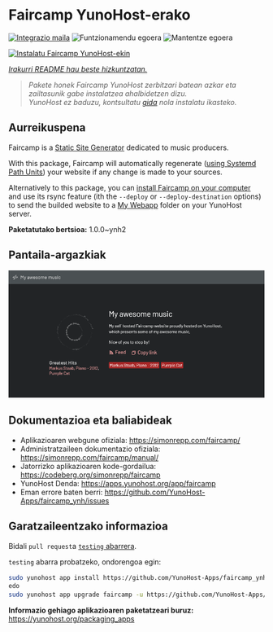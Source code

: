 <!--
Ohart ongi: README hau automatikoki sortu da <https://github.com/YunoHost/apps/tree/master/tools/readme_generator>ri esker
EZ editatu eskuz.
-->

# Faircamp YunoHost-erako

[![Integrazio maila](https://apps.yunohost.org/badge/integration/faircamp)](https://ci-apps.yunohost.org/ci/apps/faircamp/)
![Funtzionamendu egoera](https://apps.yunohost.org/badge/state/faircamp)
![Mantentze egoera](https://apps.yunohost.org/badge/maintained/faircamp)

[![Instalatu Faircamp YunoHost-ekin](https://install-app.yunohost.org/install-with-yunohost.svg)](https://install-app.yunohost.org/?app=faircamp)

*[Irakurri README hau beste hizkuntzatan.](./ALL_README.md)*

> *Pakete honek Faircamp YunoHost zerbitzari batean azkar eta zailtasunik gabe instalatzea ahalbidetzen dizu.*  
> *YunoHost ez baduzu, kontsultatu [gida](https://yunohost.org/install) nola instalatu ikasteko.*

## Aurreikuspena

Faircamp is a [Static Site Generator](https://en.wikipedia.org/wiki/Static_site_generator) dedicated to music producers.

With this package, Faircamp will automatically regenerate ([using Systemd Path Units](https://www.putorius.net/systemd-path-units.html)) your website if any change is made to your sources.

Alternatively to this package, you can [install Faircamp on your computer](https://simonrepp.com/faircamp/manual/installation.html) and use its rsync feature (ith the `--deploy` or `--deploy-destination` options) to send the builded website to a [My Webapp](https://apps.yunohost.org/app/my_webapp) folder on your YunoHost server.


**Paketatutako bertsioa:** 1.0.0~ynh2

## Pantaila-argazkiak

![Faircamp(r)en pantaila-argazkia](./doc/screenshots/faircamp-screenshot.png)

## Dokumentazioa eta baliabideak

- Aplikazioaren webgune ofiziala: <https://simonrepp.com/faircamp/>
- Administratzaileen dokumentazio ofiziala: <https://simonrepp.com/faircamp/manual/>
- Jatorrizko aplikazioaren kode-gordailua: <https://codeberg.org/simonrepp/faircamp>
- YunoHost Denda: <https://apps.yunohost.org/app/faircamp>
- Eman errore baten berri: <https://github.com/YunoHost-Apps/faircamp_ynh/issues>

## Garatzaileentzako informazioa

Bidali `pull request`a [`testing` abarrera](https://github.com/YunoHost-Apps/faircamp_ynh/tree/testing).

`testing` abarra probatzeko, ondorengoa egin:

```bash
sudo yunohost app install https://github.com/YunoHost-Apps/faircamp_ynh/tree/testing --debug
edo
sudo yunohost app upgrade faircamp -u https://github.com/YunoHost-Apps/faircamp_ynh/tree/testing --debug
```

**Informazio gehiago aplikazioaren paketatzeari buruz:** <https://yunohost.org/packaging_apps>
